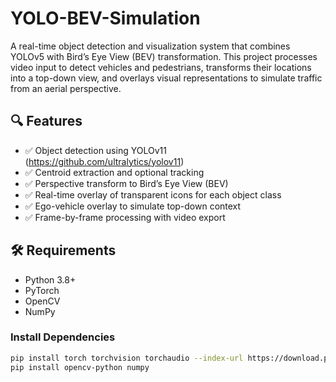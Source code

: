 # YOLO-BEV-Simulation

A real-time object detection and visualization system that combines YOLOv5 with Bird’s Eye View (BEV) transformation. This project processes video input to detect vehicles and pedestrians, transforms their locations into a top-down view, and overlays visual representations to simulate traffic from an aerial perspective.

## 🔍 Features

- ✅ Object detection using YOLOv11 (https://github.com/ultralytics/yolov11)
- ✅ Centroid extraction and optional tracking
- ✅ Perspective transform to Bird’s Eye View (BEV)
- ✅ Real-time overlay of transparent icons for each object class
- ✅ Ego-vehicle overlay to simulate top-down context
- ✅ Frame-by-frame processing with video export

## 🛠️ Requirements

- Python 3.8+
- PyTorch
- OpenCV
- NumPy

### Install Dependencies

```bash
pip install torch torchvision torchaudio --index-url https://download.pytorch.org/whl/cu118
pip install opencv-python numpy
